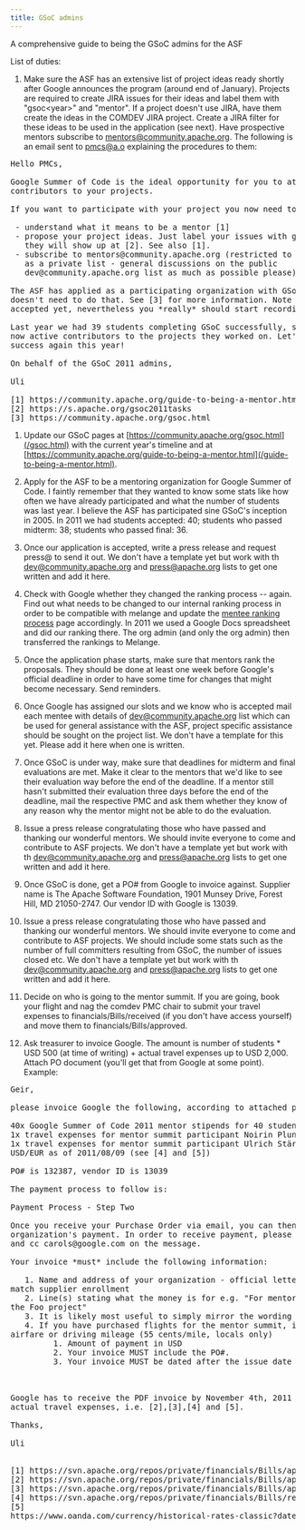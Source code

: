 ```yaml
---
title: GSoC admins 
---
```


A comprehensive guide to being the GSoC admins for the ASF

List of duties:

1. Make sure the ASF has an extensive list of project ideas ready shortly after Google announces the
program (around end of January). Projects are required to create JIRA issues for their ideas and
label them with "gsoc&lt;year&gt;" and "mentor". If a project doesn't use JIRA, have them create the ideas in the COMDEV
JIRA project. Create a JIRA filter for these ideas to be used in the application (see next). Have
prospective mentors subscribe to mentors@community.apache.org. The following is an email sent to pmcs@a.o
explaining the procedures to them:

<pre>
Hello PMCs,

Google Summer of Code is the ideal opportunity for you to attract new
contributors to your projects.

If you want to participate with your project you now need to

 - understand what it means to be a mentor [1]
 - propose your project ideas. Just label your issues with gsoc2011 in JIRA and
   they will show up at [2]. See also [1].
 - subscribe to mentors@community.apache.org (restricted to potential mentors, meant to be used
   as a private list - general discussions on the public
   dev@community.apache.org list as much as possible please)

The ASF has applied as a participating organization with GSoC, your project
doesn't need to do that. See [3] for more information. Note that the ASF isn't
accepted yet, nevertheless you *really* should start recording your ideas now.

Last year we had 39 students completing GSoC successfully, some of which are
now active contributors to the projects they worked on. Let's make this a
success again this year!

On behalf of the GSoC 2011 admins,

Uli

[1] https://community.apache.org/guide-to-being-a-mentor.html
[2] https://s.apache.org/gsoc2011tasks
[3] https://community.apache.org/gsoc.html
</pre>

1. Update our GSoC pages at [https://community.apache.org/gsoc.html](/gsoc.html) with the
current year's timeline and at [https://community.apache.org/guide-to-being-a-mentor.html](/guide-to-being-a-mentor.html).

1. Apply for the ASF to be a mentoring organization for Google Summer of Code.
I faintly remember that they wanted to know some stats like how often we have
already participated and what the number of students was last year. I believe
the ASF has participated sine GSoC's inception in 2005. In 2011 we had students
accepted: 40; students who passed midterm: 38; students who passed final: 36.

1. Once our application is accepted, write a press release and
request press@ to send it out. We don't have a template yet but work
with th dev@community.apache.org and press@apache.org lists to get one
written and add it here.

1. Check with Google whether they changed the ranking process -- again. Find out
what needs to be changed to our internal ranking process in order to be compatible
with melange and update the [mentee ranking process](/mentee-ranking-process.html) page
accordingly. In 2011 we used a Google Docs spreadsheet and did our ranking there. The
org admin (and only the org admin) then transferred the rankings to Melange.

1. Once the application phase starts, make sure that mentors rank the proposals. They
should be done at least one week before Google's official deadline in order to have
some time for changes that might become necessary. Send reminders.

1. Once Google has assigned our slots and we know who is accepted
mail each mentee with details of dev@community.apache.org list which
can be used for general assistance with the ASF, project specific
assistance should be sought on the project list. We don't have a
template for this yet. Please add it here when one is written.


1. Once GSoC is under way, make sure that deadlines for midterm and final evaluations
are met. Make it clear to the mentors that we'd like to see their evaluation way before
the end of the deadline. If a mentor still hasn't submitted their evaluation three days
before the end of the deadline, mail the respective PMC and ask them whether they know of
any reason why the mentor might not be able to do the evaluation.

1. Issue a press release congratulating those who have passed and
thanking our wonderful mentors. We should invite everyone to come and
contribute to ASF projects. We don't have a template yet but work with
th dev@community.apache.org and press@apache.org lists to get one
written and add it here.

1. Once GSoC is done, get a PO# from Google to invoice against. Supplier name is The
Apache Software Foundation, 1901 Munsey Drive, Forest Hill, MD 21050-2747. Our vendor ID
with Google is 13039.

1.  Issue a press release congratulating those who have passed and
thanking our wonderful mentors. We should invite everyone to come and
contribute to ASF projects. We should include some stats such as the
number of full committers resulting from GSoC, the number of issues
closed etc. We don't have a template yet but work with th
dev@community.apache.org and press@apache.org lists to get one written
and add it here.

1. Decide on who is going to the mentor summit. If you are going, book your flight and
nag the comdev PMC chair to submit your travel expenses to financials/Bills/received (if
you don't have access yourself) and move them to financials/Bills/approved.

1. Ask treasurer to invoice Google. The amount is number of students * USD 500 (at time
of writing) + actual travel expenses up to USD 2,000. Attach PO document (you'll get that
from Google at some point). Example:

<pre>
Geir,

please invoice Google the following, according to attached purchase order:

40x Google Summer of Code 2011 mentor stipends for 40 student á USD 500.00 = USD 20,000.00
1x travel expenses for mentor summit participant Noirin Plunkett = USD 743.70 (see [1], [2], [3])
1x travel expenses for mentor summit participant Ulrich Stärk = EUR 834.03 = USD 1190,91 @1.4279
USD/EUR as of 2011/08/09 (see [4] and [5])

PO# is 132387, vendor ID is 13039

The payment process to follow is:

Payment Process - Step Two

Once you receive your Purchase Order via email, you can then bill Google for your mentoring
organization's payment. In order to receive payment, please send a PDF invoice to p2phelp@google.com
and cc carols@google.com on the message.

Your invoice *must* include the following information:

   1. Name and address of your organization - official letterhead is preferred if available, must
match supplier enrollment
   2. Line(s) stating what the money is for e.g. "For mentoring 3 Google Summer of Code students for
the Foo project"
   3. It is likely most useful to simply mirror the wording on the Purchase Order you receive
   4. If you have purchased flights for the mentor summit, invoice only for the amount paid for
airfare or driving mileage (55 cents/mile, locals only)
         1. Amount of payment in USD
         2. Your invoice MUST include the PO#.
         3. Your invoice MUST be dated after the issue date of your PO number



Google has to receive the PDF invoice by November 4th, 2011 and it has to include PDF copies of our
actual travel expenses, i.e. [2],[3],[4] and [5].

Thanks,

Uli


[1] https://svn.apache.org/repos/private/financials/Bills/approved/Noirin-GSoC/README
[2] https://svn.apache.org/repos/private/financials/Bills/approved/Noirin-GSoC/Noirin-GSoC-Amtrak.pdf
[3] https://svn.apache.org/repos/private/financials/Bills/approved/Noirin-GSoC/Noirin-GSoC-Delta.pdf
[4] https://svn.apache.org/repos/private/financials/Bills/received/Uli-GSOC-flights.txt
[5]
https://www.oanda.com/currency/historical-rates-classic?date_fmt=us&date=08/09/11&date1=08/09/11&exch=EUR&exch2=EUR&expr=USD&margin_fixed=0&format=HTML&redirected=1
</pre>

